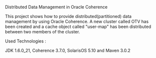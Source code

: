 Distributed Data Management in Oracle Coherence

This project shows how to provide distributed(partitioned) data management by using Oracle Coherence. A new cluster called OTV has been created and a cache object called "user-map" has been distributed between two members of the cluster.

Used Technologies :

JDK 1.6.0_21, Coherence 3.7.0, SolarisOS 5.10 and Maven 3.0.2